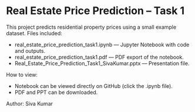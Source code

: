 # Real Estate Price Prediction – Task 1

This project predicts residential property prices using a small example dataset.
Files included:
- real_estate_price_prediction_task1.ipynb — Jupyter Notebook with code and outputs.
- real_estate_price_prediction_task1.pdf — PDF export of the notebook.
- Real_Estate_Price_Prediction_Task1_SivaKumar.pptx — Presentation file.

How to view:
- Notebook can be viewed directly on GitHub (click the .ipynb file).
- PDF and PPT can be downloaded.

Author: Siva Kumar
